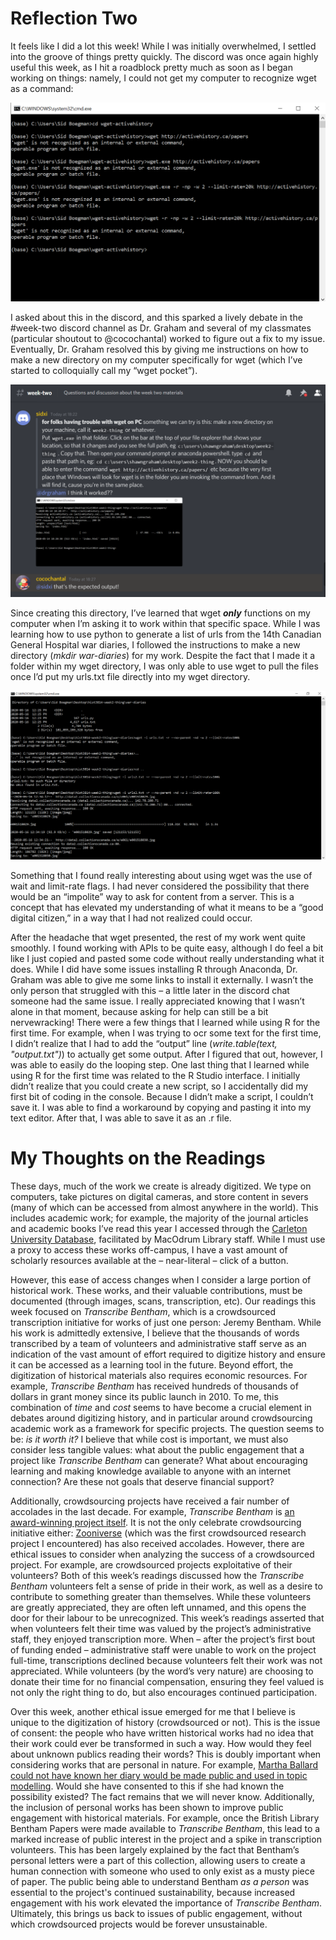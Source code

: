 # Reflection Two
It feels like I did a lot this week! While I was initially overwhelmed, I settled into the groove of things pretty quickly. The discord was once again highly useful this week, as I hit a roadblock pretty much as soon as I began working on things: namely, I could not get my computer to recognize wget as a command:

![wegt not working](https://github.com/sidxi/week-two/blob/master/Week2%20wget%20not%20recognized.PNG)

I asked about this in the discord, and this sparked a lively debate in the #week-two discord channel as Dr. Graham and several of my classmates (particular shoutout to @cocochantal) worked to figure out a fix to my issue. Eventually, Dr. Graham resolved this by giving me instructions on how to make a new directory on my computer specifically for wget (which I’ve started to colloquially call my “wget pocket”).

![steps in discord, as well as my actual workflow](https://github.com/sidxi/week-two/blob/master/Week2%20wget%20fix%20%2B%20steps%20in%20discord.PNG)

Since creating this directory, I’ve learned that wget **_only_** functions on my computer when I’m asking it to work within that specific space. While I was learning how to use python to generate a list of urls from the 14th Canadian General Hospital war diaries, I followed the instructions to make a new directory (_mkdir war-diaries_) for my work. Despite the fact that I made it a folder within my wget directory, I was only able to use wget to pull the files once I’d put my urls.txt file directly into my wget directory. 

![the same command, except with the files in different places](https://github.com/sidxi/week-two/blob/master/Same%20command%2C%20files%20out%20of%20the%20wget%20pocket%20vs%20inside%20of%20it.PNG) 

Something that I found really interesting about using wget was the use of wait and limit-rate flags. I had never considered the possibility that there would be an “impolite” way to ask for content from a server. This is a concept that has elevated my understanding of what it means to be a “good digital citizen,” in a way that I had not realized could occur. 

After the headache that wget presented, the rest of my work went quite smoothly. I found working with APIs to be quite easy, although I do feel a bit like I just copied and pasted some code without really understanding what it does. While I did have some issues installing R through Anaconda, Dr. Graham was able to give me some links to install it externally. I wasn’t the only person that struggled with this – a little later in the discord chat someone had the same issue. I really appreciated knowing that I wasn’t alone in that moment, because asking for help can still be a bit nervewracking! There were a few things that I learned while using R for the first time. For example, when I was trying to ocr some text for the first time, I didn’t realize that I had to add the “output” line (_write.table(text, "output.txt")_) to actually get some output. After I figured that out, however, I was able to easily do the looping step. One last thing that I learned while using R for the first time was related to the R Studio interface. I initially didn’t realize that you could create a new script, so I accidentally did my first bit of coding in the console. Because I didn’t make a script, I couldn’t save it. I was able to find a workaround by copying and pasting it into my text editor. After that, I was able to save it as an .r file. 

# My Thoughts on the Readings
These days, much of the work we create is already digitized. We type on computers, take pictures on digital cameras, and store content in severs (many of which can be accessed from almost anywhere in the world). This includes academic work; for example, the majority of the journal articles and academic books I’ve read this year I accessed through the [Carleton University Database](https://ocul-crl.primo.exlibrisgroup.com/discovery/search?vid=01OCUL_CRL:CRL_DEFAULT&lang=en), facilitated by MacOdrum Library staff. While I must use a proxy to access these works off-campus, I have a vast amount of scholarly resources available at the – near-literal – click of a button. 

However, this ease of access changes when I consider a large portion of historical work. These works, and their valuable contributions, must be documented (through images, scans, transcription, etc). Our readings this week focused on _Transcribe Bentham_, which is a crowdsourced transcription initiative for works of just one person: Jeremy Bentham. While his work is admittedly extensive, I believe that the thousands of words transcribed by a team of volunteers and administrative staff serve as an indication of the vast amount of effort required to digitize history and ensure it can be accessed as a learning tool in the future. Beyond effort, the digitization of historical materials also requires economic resources. For example, _Transcribe Bentham_ has received hundreds of thousands of dollars in grant money since its public launch in 2010. To me, this combination of _time_ and _cost_ seems to have become a crucial element in debates around digitizing history, and in particular around crowdsourcing academic work as a framework for specific projects. The question seems to be: _is it worth it?_ I believe that while cost is important, we must also consider less tangible values: what about the public engagement that a project like _Transcribe Bentham_ can generate? What about encouraging learning and making knowledge available to anyone with an internet connection? Are these not goals that deserve financial support?

Additionally, crowdsourcing projects have received a fair number of accolades in the last decade. For example, _Transcribe Bentham_ is [an award-winning project itself](https://blogs.ucl.ac.uk/transcribe-bentham/awards/). It is not the only celebrate crowdsourcing initiative either: [Zooniverse](https://www.zooniverse.org/) (which was the first crowdsourced research project I encountered) has also received accolades. However, there are ethical issues to consider when analyzing the success of a crowdsourced project. For example, are crowdsourced projects exploitative of their volunteers? Both of this week’s readings discussed how the _Transcribe Bentham_ volunteers felt a sense of pride in their work, as well as a desire to contribute to something greater than themselves. While these volunteers are greatly appreciated, they are often left unnamed, and this opens the door for their labour to be unrecognized. This week’s readings asserted that when volunteers felt their time was valued by the project’s administrative staff, they enjoyed transcription more.  When – after the project’s first bout of funding ended – administrative staff were unable to work on the project full-time, transcriptions declined because volunteers felt their work was not appreciated. While volunteers (by the word’s very nature) are choosing to donate their time for no financial compensation, ensuring they feel valued is not only the right thing to do, but also encourages continued participation. 

Over this week, another ethical issue emerged for me that I believe is unique to the digitization of history (crowdsourced or not). This is the issue of consent: the people who have written historical works had no idea that their work could ever be transformed in such a way. How would they feel about unknown publics reading their words? This is doubly important when considering works that are personal in nature. For example, [Martha Ballard could not have known her diary would be made public and used in topic modelling](http://www.cameronblevins.org/posts/topic-modeling-martha-ballards-diary/#annotations:MK07mJYcEeqHYb-78zmOqA). Would she have consented to this if she had known the possibility existed? The fact remains that we will never know. Additionally, the inclusion of personal works has been shown to improve public engagement with historical materials. For example, once the British Library Bentham Papers were made available to _Transcribe Bentham_, this lead to a marked increase of public interest in the project and a spike in transcription volunteers. This has been largely explained by the fact that Bentham’s personal letters were a part of this collection, allowing users to create a human connection with someone who used to only exist as a musty piece of paper. The public being able to understand Bentham _as a person_ was essential to the project's continued sustainability, because increased engagement with his work elevated the importance of _Transcribe Bentham_. Ultimately, this brings us back to issues of public engagement, without which crowdsourced projects would be forever unsustainable.
